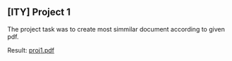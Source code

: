 ## [ITY] Project 1
The project task was to create most simmilar document according to given pdf.

Result: [proj1.pdf](/ity/ity-proj1/proj1.pdf)
